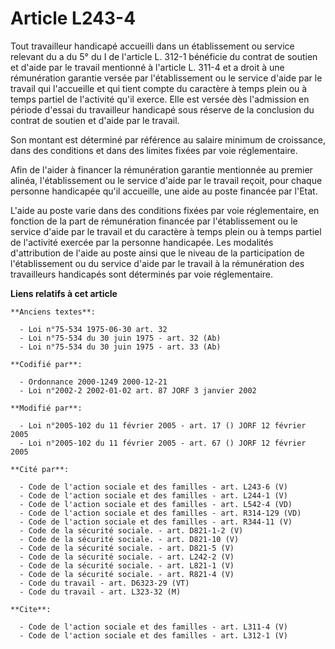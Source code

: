 # Article L243-4

Tout travailleur handicapé accueilli dans un établissement ou service relevant du a du 5° du I de l'article L. 312-1
bénéficie du contrat de soutien et d'aide par le travail mentionné à l'article L. 311-4 et a droit à une rémunération
garantie versée par l'établissement ou le service d'aide par le travail qui l'accueille et qui tient compte du caractère à
temps plein ou à temps partiel de l'activité qu'il exerce. Elle est versée dès l'admission en période d'essai du travailleur
handicapé sous réserve de la conclusion du contrat de soutien et d'aide par le travail. 

Son montant est déterminé par référence au salaire minimum de croissance, dans des conditions et dans des limites fixées par
voie réglementaire. 

Afin de l'aider à financer la rémunération garantie mentionnée au premier alinéa, l'établissement ou le service d'aide par le
travail reçoit, pour chaque personne handicapée qu'il accueille, une aide au poste financée par l'Etat. 

L'aide au poste varie dans des conditions fixées par voie réglementaire, en fonction de la part de rémunération financée par
l'établissement ou le service d'aide par le travail et du caractère à temps plein ou à temps partiel de l'activité exercée
par la personne handicapée. Les modalités d'attribution de l'aide au poste ainsi que le niveau de la participation de
l'établissement ou du service d'aide par le travail à la rémunération des travailleurs handicapés sont déterminés par voie
réglementaire.

**Liens relatifs à cet article**

	**Anciens textes**:

	  - Loi n°75-534 1975-06-30 art. 32
	  - Loi n°75-534 du 30 juin 1975 - art. 32 (Ab)
	  - Loi n°75-534 du 30 juin 1975 - art. 33 (Ab)

	**Codifié par**:

	  - Ordonnance 2000-1249 2000-12-21
	  - Loi n°2002-2 2002-01-02 art. 87 JORF 3 janvier 2002

	**Modifié par**:

	  - Loi n°2005-102 du 11 février 2005 - art. 17 () JORF 12 février 2005
	  - Loi n°2005-102 du 11 février 2005 - art. 67 () JORF 12 février 2005

	**Cité par**:

	  - Code de l'action sociale et des familles - art. L243-6 (V)
	  - Code de l'action sociale et des familles - art. L244-1 (V)
	  - Code de l'action sociale et des familles - art. L542-4 (VD)
	  - Code de l'action sociale et des familles - art. R314-129 (VD)
	  - Code de l'action sociale et des familles - art. R344-11 (V)
	  - Code de la sécurité sociale. - art. D821-1-2 (V)
	  - Code de la sécurité sociale. - art. D821-10 (V)
	  - Code de la sécurité sociale. - art. D821-5 (V)
	  - Code de la sécurité sociale. - art. L242-2 (V)
	  - Code de la sécurité sociale. - art. L821-1 (V)
	  - Code de la sécurité sociale. - art. R821-4 (V)
	  - Code du travail - art. D6323-29 (VT)
	  - Code du travail - art. L323-32 (M)

	**Cite**:

	  - Code de l'action sociale et des familles - art. L311-4 (V)
	  - Code de l'action sociale et des familles - art. L312-1 (V)
